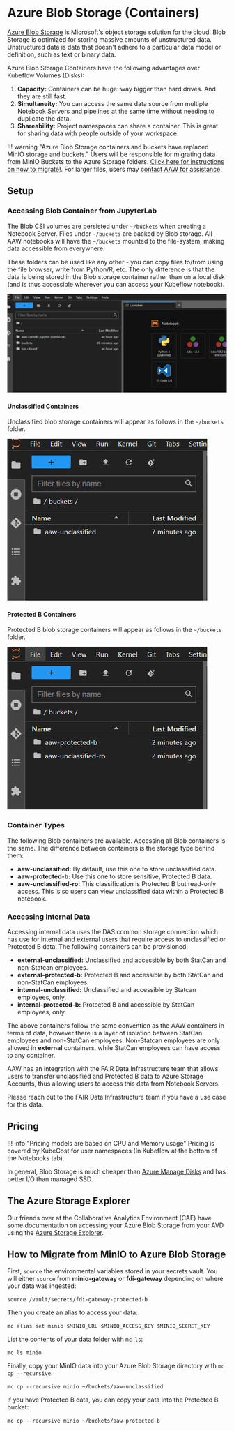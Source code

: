 # Azure Blob Storage (Containers)

[Azure Blob Storage](https://learn.microsoft.com/en-us/azure/storage/blobs/storage-blobs-introduction) is Microsoft's object storage solution for the cloud. Blob Storage is optimized for storing massive amounts of unstructured data. Unstructured data is data that doesn't adhere to a particular data model or definition, such as text or binary data.

Azure Blob Storage Containers have the following advantages over Kubeflow Volumes (Disks):

1. **Capacity:** Containers can be huge: way bigger than hard drives. And they are still fast.
2. **Simultaneity:** You can access the same data source from multiple Notebook Servers and pipelines at the same time without needing to duplicate the data.
3. **Shareability:** Project namespaces can share a container. This is great for sharing data with people outside of your workspace.
  
<!-- prettier-ignore -->
!!! warning "Azure Blob Storage containers and buckets have replaced MinIO storage and buckets."
    Users will be responsible for migrating data from MinIO Buckets to the Azure Storage folders. [Click here for instructions on how to migrate!](#how-to-migrate-from-minio-to-azure-blob-storage). For larger files, users may [contact AAW for assistance](https://statcan-aaw.slack.com).

## Setup

### Accessing Blob Container from JupyterLab

The Blob CSI volumes are persisted under `~/buckets` when creating a Notebook Server. Files under `~/buckets` are backed by Blob storage. All AAW notebooks will have the `~/buckets` mounted to the file-system, making data accessible from everywhere.

These folders can be used like any other - you can copy files to/from using the file browser, write from Python/R, etc. The only difference is that the data is being stored in the Blob storage container rather than on a local disk (and is thus accessible wherever you can access your Kubeflow notebook).

![Blob folders mounted as directories](../images/container-mount.png)

#### Unclassified Containers

Unclassified blob storage containers will appear as follows in the `~/buckets` folder.

![Unclassified notebook folders mounted as directories in JupyterLab](../images/unclassified-mount.png)

#### Protected B Containers

Protected B blob storage containers will appear as follows in the `~/buckets` folder.

![Protected B notebooks mounted as directories in JupyterLab](../images/protectedb-mount.png)

### Container Types

The following Blob containers are available. Accessing all Blob containers is the same. The difference between containers is the storage type behind them:

- **aaw-unclassified:** By default, use this one to store unclassified data.
- **aaw-protected-b:** Use this one to store sensitive, Protected B data.
- **aaw-unclassified-ro:** This classification is Protected B but read-only access. This is so users can view unclassified data within a Protected B notebook.

### Accessing Internal Data

Accessing internal data uses the DAS common storage connection which has use for internal and external users that require access to unclassified or Protected B data. The following containers can be provisioned:

- **external-unclassified:** Unclassified and accessible by both StatCan and non-Statcan employees.
- **external-protected-b:** Protected B and accessible by both StatCan and non-StatCan employees.
- **internal-unclassified:** Unclassified and accessible by Statcan employees, only.
- **internal-protected-b:** Protected B and accessible by StatCan employees, only.

The above containers follow the same convention as the AAW containers in terms of data, however there is a layer of isolation between StatCan employees and non-StatCan employees. Non-Statcan employees are only allowed in **external** containers, while StatCan employees can have access to any container. 

AAW has an integration with the FAIR Data Infrastructure team that allows users to transfer unclassified and Protected B data to Azure Storage Accounts, thus allowing users to access this data from Notebook Servers.

Please reach out to the FAIR Data Infrastructure team if you have a use case for this data.

## Pricing

<!-- prettier-ignore -->
!!! info "Pricing models are based on CPU and Memory usage"
    Pricing is covered by KubeCost for user namespaces (In Kubeflow at the bottom of the Notebooks tab).

In general, Blob Storage is much cheaper than [Azure Manage Disks](https://azure.microsoft.com/en-us/pricing/details/managed-disks/) and has better I/O than managed SSD.

## The Azure Storage Explorer

Our friends over at the Collaborative Analytics Environment (CAE) have some documentation on accessing your Azure Blob Storage from your AVD using the [Azure Storage Explorer](https://statcan.github.io/cae-eac/en/AzureStorageExplorer/).

## How to Migrate from MinIO to Azure Blob Storage

First, `source` the environmental variables stored in your secrets vault. You will either `source` from **minio-gateway** or **fdi-gateway** depending on where your data was ingested:

```
source /vault/secrets/fdi-gateway-protected-b
```

Then you create an alias to access your data:

```
mc alias set minio $MINIO_URL $MINIO_ACCESS_KEY $MINIO_SECRET_KEY
```

List the contents of your data folder with `mc ls`:

```
mc ls minio
```

Finally, copy your MinIO data into your Azure Blob Storage directory with `mc cp --recursive`:

```
mc cp --recursive minio ~/buckets/aaw-unclassified
```

If you have Protected B data, you can copy your data into the Protected B bucket:

```
mc cp --recursive minio ~/buckets/aaw-protected-b
```
